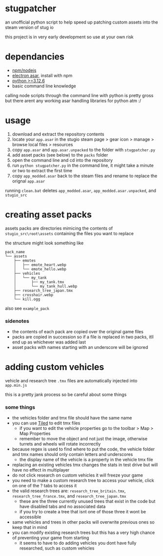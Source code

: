 # stugpatcher

an unofficial python script to help speed up patching custom assets into the steam version of stug io

this project is in very early development so use at your own risk

# dependancies

* [npm/nodejs](https://docs.npmjs.com/downloading-and-installing-node-js-and-npm)
* [electron asar](https://github.com/electron/asar), install with npm
* [python >=3.12.6](https://www.python.org/downloads/)
* basic command line knowledge

calling node scripts through the command line with python is pretty gross but there arent any working asar handling libraries for python atm :/

# usage

1. download and extract the repository contents
2. locate your `app.asar` in the stugio steam page > gear icon > manage > browse local files > resources
3. copy `app.asar` and `app.asar.unpacked` to the folder with `stugpatcher.py`
4. add asset packs (see below) to the `packs` folder
5. open the command line and cd into the repository
6. run `python stugpatcher.py` in the command line, it might take a minute or two to extract the first time
7. copy `app_modded.asar` back to the steam files and rename to replace the orignal `app.asar`

running `clean.bat` deletes `app_modded.asar`, `app_modded.asar.unpacked`, and `stugio_src`

# creating asset packs

assets packs are directories mimicing the contents of `stugio_src\root\assets` containing the files you want to replace

the structure might look something like

```
pack_name
└── assets
    ├── emotes
    │   ├── emote_heart.webp
    │   └── emote_hello.webp
    ├── vehicles
    │   └── my_tank
    │       ├── my_tank.tmx
    │       └── my_tank_hull.webp
    ├── research_tree_japan.tmx
    ├── crosshair.webp
    └── kill.ogg
```

also see `example_pack`

### sidenotes

* the contents of each pack are copied over the original game files
* packs are copied in succession so if a file is replaced in two packs, itll end up as whichever was added last
* asset packs with names starting with an underscore will be ignored

# adding custom vehicles

vehicle and research tree `.tmx` files are automatically injected into `app.min.js`

this is a pretty jank process so be careful about some things

### some things

* the vehicles folder and tmx file should have the same name
* you can use [Tiled](https://www.mapeditor.org/) to edit tmx files
    * if you want to edit the vehicle properties go to the toolbar > Map > Map Properties
    * remember to move the object and not just the image, otherwise turrets and wheels will rotate incorrectly
* because regex is used to find where to put the code, the vehicle folder and tmx names should only contain letters and underscores
    * the display name of the vehicle is a property in the vehicle tmx file
* replacing an existing vehicles tmx changes the stats in test drive but will have no effect in multiplayer
* do not click research on custom vehicles it will freeze your game
* you need to make a custom research tree to access your vehicle, click on one of the ? tabs to access it
* the valid research trees are: `research_tree_britain.tmx`, `research_tree_france.tmx`, and `research_tree_japan.tmx`
    * these are the three currently unused trees that exist in the code but have disabled tabs and no associated data
    * if you try to create a tree that isnt one of those three it wont be accessible
* same vehicles and trees in other packs will overwrite previous ones so keep that in mind
* you can modify existing research trees but this has a very high chance of preventing your game from starting
    * it seems to have to do adding vehicles you dont have fully researched, such as custom vehicles